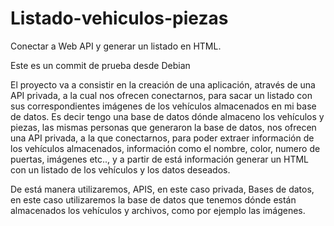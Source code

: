 Listado-vehiculos-piezas
========================

Conectar a Web API y generar un listado en HTML.

Este es un commit de prueba desde Debian


El proyecto va a consistir en la creación de una aplicación, através de una API privada,  a la cual nos ofrecen conectarnos, para sacar un listado con sus correspondientes imágenes de los vehículos almacenados en mi base de datos. Es decir tengo una base de datos dónde almaceno los vehículos y piezas, las mismas personas que generaron la base de datos, nos ofrecen una API privada, a la que conectarnos, para poder extraer información de los vehículos almacenados, información como el nombre, color, numero de puertas, imágenes etc.., y a partir de está información generar un HTML con un listado de los vehículos y los datos deseados.


De está manera utilizaremos, APIS, en este caso privada, Bases de datos, en este caso utilizaremos la base de datos que tenemos dónde están almacenados los vehículos y archivos, como por ejemplo las imágenes.
